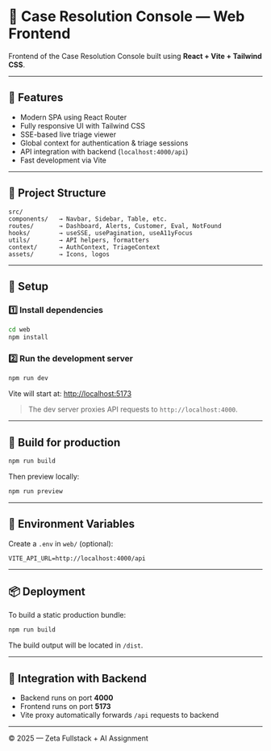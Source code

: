 # 🧠 Case Resolution Console — Web Frontend

Frontend of the Case Resolution Console built using **React + Vite + Tailwind CSS**.

---

## 🚀 Features

- Modern SPA using React Router
- Fully responsive UI with Tailwind CSS
- SSE-based live triage viewer
- Global context for authentication & triage sessions
- API integration with backend (`localhost:4000/api`)
- Fast development via Vite

---

## 🧱 Project Structure

```
src/
components/   → Navbar, Sidebar, Table, etc.
routes/       → Dashboard, Alerts, Customer, Eval, NotFound
hooks/        → useSSE, usePagination, useA11yFocus
utils/        → API helpers, formatters
context/      → AuthContext, TriageContext
assets/       → Icons, logos

```

---

## 🧩 Setup

### 1️⃣ Install dependencies
```bash
cd web
npm install
```

### 2️⃣ Run the development server

```bash
npm run dev
```

Vite will start at: [http://localhost:5173](http://localhost:5173)

> The dev server proxies API requests to `http://localhost:4000`.

---

## 🧾 Build for production

```bash
npm run build
```

Then preview locally:

```bash
npm run preview
```

---

## 🧰 Environment Variables

Create a `.env` in `web/` (optional):

```
VITE_API_URL=http://localhost:4000/api
```

---

## 📦 Deployment

To build a static production bundle:

```bash
npm run build
```

The build output will be located in `/dist`.

---

## 🧠 Integration with Backend

* Backend runs on port **4000**
* Frontend runs on port **5173**
* Vite proxy automatically forwards `/api` requests to backend

---

© 2025 — Zeta Fullstack + AI Assignment

